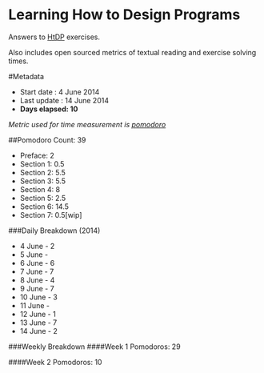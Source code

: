 Learning How to Design Programs
===============================

Answers to [HtDP](http://htdp.org/2003-09-26/Book/curriculum-Z-H-1.html)
exercises.

Also includes open sourced metrics of textual reading and exercise solving times.


#Metadata
- Start date : 4 June 2014
- Last update : 14 June 2014
- **Days elapsed: 10**

_Metric used for time measurement is [pomodoro](http://pomodorotechnique.com)_

##Pomodoro Count: 39

- Preface: 2
- Section 1: 0.5
- Section 2: 5.5
- Section 3: 5.5
- Section 4: 8
- Section 5: 2.5
- Section 6: 14.5
- Section 7: 0.5[wip]

###Daily Breakdown (2014)
- 4 June - 2
- 5 June - 
- 6 June - 6
- 7 June - 7
- 8 June - 4
- 9 June - 7
- 10 June - 3
- 11 June - 
- 12 June - 1
- 13 June - 7
- 14 June - 2

###Weekly Breakdown
####Week 1
Pomodoros: 29

####Week 2
Pomodoros: 10
